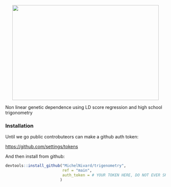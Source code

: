 <p align="center">
<img width="460" height="300" src=https://github.com/MichelNivard/trigenometry/assets/11858442/63d46a1c-39d6-47d5-b49c-082f0c960874>
</p>

Non linear genetic dependence using LD score regression and high school trigonometry


### Installation

Until we go public controbuteors can make a github auth token:

https://github.com/settings/tokens

And then install from github:

```r
devtools::install_github("MichelNivard/trigenometry",
                         ref = "main",
                         auth_token = # YOUR TOKEN HERE, DO NOT EVER SHARE TOKEN                      
                        )

```
